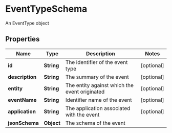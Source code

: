 

# EventTypeSchema

An EventType object

## Properties

Name | Type | Description | Notes
------------ | ------------- | ------------- | -------------
**id** | **String** | The identifier of the event type |  [optional]
**description** | **String** | The summary of the event |  [optional]
**entity** | **String** | The entity against which the event originated |  [optional]
**eventName** | **String** | Identifier name of the event |  [optional]
**application** | **String** | The application associated with the event |  [optional]
**jsonSchema** | **Object** | The schema of the event | 



